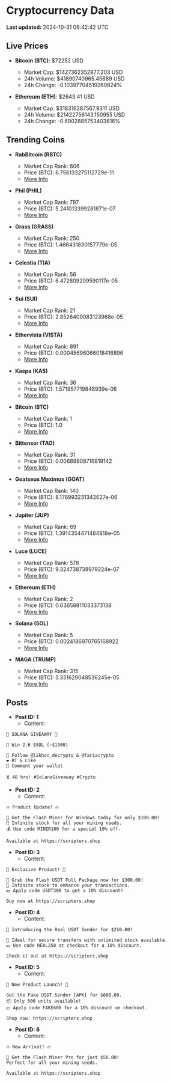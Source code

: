 # Cryptocurrency Data

**Last updated:** 2024-10-31 06:42:42 UTC

## Live Prices
- **Bitcoin (BTC)**: $72252 USD
  - Market Cap: $1427362352877.203 USD
  - 24h Volume: $41890740965.45889 USD
  - 24h Change: -0.10397704519269824%

- **Ethereum (ETH)**: $2643.41 USD
  - Market Cap: $318316287567.9311 USD
  - 24h Volume: $21422756143.150955 USD
  - 24h Change: -0.6902885753403616%

## Trending Coins
- **RabBitcoin (RBTC)**
  - Market Cap Rank: 606
  - Price (BTC): 6.756133275112729e-11
  - [More Info](https://www.coingecko.com/en/coins/rabbitcoin)

- **Phil (PHIL)**
  - Market Cap Rank: 797
  - Price (BTC): 5.241013399281871e-07
  - [More Info](https://www.coingecko.com/en/coins/phil)

- **Grass (GRASS)**
  - Market Cap Rank: 250
  - Price (BTC): 1.466431830157779e-05
  - [More Info](https://www.coingecko.com/en/coins/grass)

- **Celestia (TIA)**
  - Market Cap Rank: 56
  - Price (BTC): 6.472809209590117e-05
  - [More Info](https://www.coingecko.com/en/coins/celestia)

- **Sui (SUI)**
  - Market Cap Rank: 21
  - Price (BTC): 2.8526409083123968e-05
  - [More Info](https://www.coingecko.com/en/coins/sui)

- **Ethervista (VISTA)**
  - Market Cap Rank: 891
  - Price (BTC): 0.00045696066018416896
  - [More Info](https://www.coingecko.com/en/coins/ethervista)

- **Kaspa (KAS)**
  - Market Cap Rank: 36
  - Price (BTC): 1.571957719848939e-06
  - [More Info](https://www.coingecko.com/en/coins/kaspa)

- **Bitcoin (BTC)**
  - Market Cap Rank: 1
  - Price (BTC): 1.0
  - [More Info](https://www.coingecko.com/en/coins/bitcoin)

- **Bittensor (TAO)**
  - Market Cap Rank: 31
  - Price (BTC): 0.00689808716819142
  - [More Info](https://www.coingecko.com/en/coins/bittensor)

- **Goatseus Maximus (GOAT)**
  - Market Cap Rank: 140
  - Price (BTC): 8.176993231342627e-06
  - [More Info](https://www.coingecko.com/en/coins/goatseus-maximus)

- **Jupiter (JUP)**
  - Market Cap Rank: 69
  - Price (BTC): 1.3914354471484818e-05
  - [More Info](https://www.coingecko.com/en/coins/jupiter)

- **Luce (LUCE)**
  - Market Cap Rank: 578
  - Price (BTC): 9.324738738979224e-07
  - [More Info](https://www.coingecko.com/en/coins/luce)

- **Ethereum (ETH)**
  - Market Cap Rank: 2
  - Price (BTC): 0.03658811033373138
  - [More Info](https://www.coingecko.com/en/coins/ethereum)

- **Solana (SOL)**
  - Market Cap Rank: 5
  - Price (BTC): 0.0024186970765168922
  - [More Info](https://www.coingecko.com/en/coins/solana)

- **MAGA (TRUMP)**
  - Market Cap Rank: 315
  - Price (BTC): 5.331629048536245e-05
  - [More Info](https://www.coingecko.com/en/coins/maga)

## Posts
- **Post ID: 1**
  - Content:
```
🚀 SOLANA GIVEAWAY 🚀

🎁 Win 2.6 $SOL (~$1300)

🤝 Follow @likhon_decrypto & @fariacrypto
❤️ RT & Like
💬 Comment your wallet

⏳ 48 hrs! #SolanaGiveaway #Crypto
```

- **Post ID: 2**
  - Content:
```
🔥 Product Update! 🔥

🚀 Get the Flash Miner for Windows today for only $100.00!
🔋 Infinite stock for all your mining needs.
💰 Use code MINER100 for a special 10% off.

Available at https://scripters.shop
```

- **Post ID: 3**
  - Content:
```
🎁 Exclusive Product! 🎁

💸 Grab the Flash USDT Full Package now for $300.00!
🎉 Infinite stock to enhance your transactions.
💵 Apply code USDT300 to get a 10% discount!

Buy now at https://scripters.shop
```

- **Post ID: 4**
  - Content:
```
💎 Introducing the Real USDT Sender for $250.00!

💼 Ideal for secure transfers with unlimited stock available.
💵 Use code REAL250 at checkout for a 10% discount.

Check it out at https://scripters.shop
```

- **Post ID: 5**
  - Content:
```
🚀 New Product Launch! 🚀

Get the Fake USDT Sender [APK] for $600.00.
📦 Only 500 units available!
💵 Apply code FAKE600 for a 10% discount on checkout.

Shop now: https://scripters.shop
```

- **Post ID: 6**
  - Content:
```
🔥 New Arrival! 🔥

💸 Get the Flash Miner Pro for just $50.00!
Perfect for all your mining needs.

Available at https://scripters.shop
```


